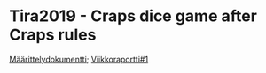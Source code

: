 # Tira2019 - Craps dice game after Craps rules
[Määrittelydokumentti](Docs/Määrittelydokumentti.pdf);
[Viikkoraportti#1](Docs/Viikkoraportti1.pdf)
